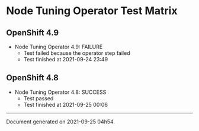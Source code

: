 
Node Tuning Operator Test Matrix
================================

OpenShift 4.9
-------------


* Node Tuning Operator 4.9: FAILURE
  - Test failed because the operator step failed
  - Test finished at 2021-09-24 23:49

OpenShift 4.8
-------------


* Node Tuning Operator 4.8: SUCCESS
  - Test passed
  - Test finished at 2021-09-25 00:06


---
Document generated on 2021-09-25 04h54.
